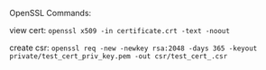 OpenSSL Commands:

view cert:
`openssl x509 -in certificate.crt -text -noout`

create csr: 
`openssl req -new -newkey rsa:2048 -days 365 -keyout private/test_cert_priv_key.pem -out csr/test_cert_.csr`
